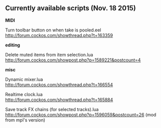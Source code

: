 ## Currently available scripts (Nov. 18 2015) ##

**MIDI**   

Turn toolbar button on when take is pooled.eel    
http://forum.cockos.com/showthread.php?t=163359    


**editing**    

Delete muted items from item selection.lua    
http://forum.cockos.com/showpost.php?p=1589221&postcount=4    


**misc**

Dynamic mixer.lua   
http://forum.cockos.com/showthread.php?t=166554

Realtime clock.lua   
http://forum.cockos.com/showthread.php?t=165884

Save track FX chains (for selected tracks).lua  
http://forum.cockos.com/showpost.php?p=1596059&postcount=26 (mod from mpl's version)


